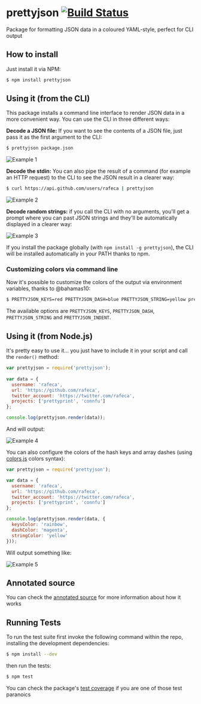 # prettyjson [![Build Status](https://secure.travis-ci.org/rafeca/prettyjson.png)](http://travis-ci.org/rafeca/prettyjson)

Package for formatting JSON data in a coloured YAML-style, perfect for CLI output

## How to install

Just install it via NPM:

```bash
$ npm install prettyjson
```

## Using it (from the CLI)

This package installs a command line interface to render JSON data in a more convenient way. You can use the CLI
in three different ways:

**Decode a JSON file:** If you want to see the contents of a JSON file, just pass it as the first argument to the CLI:

```bash
$ prettyjson package.json
```

![Example 1](http://rafeca.com/prettyjson/images/example3.png)

**Decode the stdin:** You can also pipe the result of a command (for example an HTTP request) to the CLI to see
the JSON result in a clearer way:

```bash
$ curl https://api.github.com/users/rafeca | prettyjson
```

![Example 2](http://rafeca.com/prettyjson/images/example4.png)

**Decode random strings:** if you call the CLI with no arguments, you'll get a prompt where you can past JSON strings
and they'll be automatically displayed in a clearer way:

![Example 3](http://rafeca.com/prettyjson/images/example5.png)

If you install the package globally (with `npm install -g prettyjson`), the CLI will be installed automatically in your PATH
thanks to npm.

### Customizing colors via command line

Now it's possible to customize the colors of the output via environment variables, thanks to @bahamas10:

```bash
$ PRETTYJSON_KEYS=red PRETTYJSON_DASH=blue PRETTYJSON_STRING=yellow prettyjson package.json
```

The available options are `PRETTYJSON_KEYS`, `PRETTYJSON_DASH`, `PRETTYJSON_STRING` and `PRETTYJSON_INDENT`.

## Using it (from Node.js)

It's pretty easy to use it... you just have to include it in your script and call the `render()` method:

```javascript
var prettyjson = require('prettyjson');
    
var data = {
  username: 'rafeca',
  url: 'https://github.com/rafeca',
  twitter_account: 'https://twitter.com/rafeca',
  projects: ['prettyprint', 'connfu']
};

console.log(prettyjson.render(data));
```

And will output:
    
![Example 4](http://rafeca.com/prettyjson/images/example1.png)

You can also configure the colors of the hash keys and array dashes
(using [colors.js](https://github.com/Marak/colors.js) colors syntax):

```javascript
var prettyjson = require('prettyjson');

var data = {
  username: 'rafeca',
  url: 'https://github.com/rafeca',
  twitter_account: 'https://twitter.com/rafeca',
  projects: ['prettyprint', 'connfu']
};

console.log(prettyjson.render(data, {
  keysColor: 'rainbow', 
  dashColor: 'magenta',
  stringColor: 'yellow'
}));
```

Will output something like:

![Example 5](http://rafeca.com/prettyjson/images/example2.png)

## Annotated source

You can check the [annotated source](http://rafeca.com/prettyjson/prettyjson.html) for more information about how it works

## Running Tests

To run the test suite first invoke the following command within the repo, installing the development dependencies:

```bash
$ npm install --dev
```

then run the tests:

```bash
$ npm test
```

You can check the package's [test coverage](http://rafeca.com/prettyjson/coverage.html) if you are one of those test paranoics